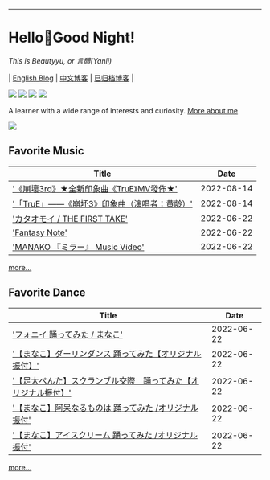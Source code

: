 ---

# Hello👋Good Night!

*This is Beautyyu, or 言醴(Yanli)*

| [English Blog](https://blog.beautyyu.one) | [中文博客](https://blog-zh.beautyyu.one) | [已归档博客](https://blogarchived.beautyyu.one) |

[![](https://camo.githubusercontent.com/db38fa14b55bc8700f7e7e120a163ddb567db899cdb9b31aa8cd69f4b53855e1/68747470733a2f2f696d672e736869656c64732e696f2f62616467652f2d456d61696c2d6332333932613f6c6f676f3d476d61696c266c6f676f436f6c6f723d7768697465267374796c653d666c61742d737175617265)](mailto://beautyyuyanli@gmail.com) [![](https://camo.githubusercontent.com/7e7d591bcb23223e983774b28272fb9436d8229eac2f58f15c4e75384849c48c/68747470733a2f2f696d672e736869656c64732e696f2f62616467652f2d4769744875622d626c61636b3f6c6f676f3d476974487562267374796c653d666c61742d737175617265)](https://github.com/beautyyuyanli) [![](https://camo.githubusercontent.com/9e318c12efb77a183c3f10ea470bdb849a1ef967d8266a04e4d6eb47fa0d2fde/68747470733a2f2f696d672e736869656c64732e696f2f62616467652f2d54656c656772616d2d3263613565303f6c6162656c436f6c6f723d666166616661266c6f676f3d54656c656772616d266c6f676f57696474683d3133267374796c653d666c61742d737175617265)](https://t.me/beautyyu) [![](https://camo.githubusercontent.com/421e5c3382eca3899066109b9dd9d2f5cd5fe381dd6fa1f69ead95b41b7652c4/68747470733a2f2f696d672e736869656c64732e696f2f62616467652f2d547769747465722d3164613166323f6c6f676f3d54776974746572266c6f676f436f6c6f723d7768697465267374796c653d666c61742d737175617265)](https://twitter.com/beautyyuyanli)

A learner with a wide range of interests and curiosity. [More about me](https://blog.beautyyu.one/profile)

![](https://github-readme-stats.vercel.app/api?username=beautyyuyanli&show_icons=true&theme=dark)

## Favorite Music

|Title|Date|
|---|---|
|['《崩壞3rd》★全新印象曲《TruE》MV發佈★'](https://www.youtube.com/watch?v=FxTxbNC0yGk)|2022-08-14|
|['「TruE」——《崩坏3》印象曲（演唱者：黄龄）'](https://www.bilibili.com/video/av514281713)|2022-08-14|
|['カタオモイ / THE FIRST TAKE'](https://www.youtube.com/watch?v=Opp9nqiN5m0)|2022-06-22|
|['Fantasy Note'](https://www.youtube.com/watch?v=x2DXE7Hj4mY)|2022-06-22|
|['MANAKO 『ミラー』 Music Video'](https://www.youtube.com/watch?v=JyN1ZeY3ngk)|2022-06-22|

[more...](https://github.com/BeautyYuYanli/beautyyuyanli/blob/master/components/music/output.md)

## Favorite Dance

|Title|Date|
|---|---|
|['フォニイ  踊ってみた / まなこ'](https://www.youtube.com/watch?v=HX2VSG55m5w)|2022-06-22|
|['【まなこ】ダーリンダンス 踊ってみた【オリジナル振付】'](https://www.youtube.com/watch?v=-1fIEB8leG0)|2022-06-22|
|['【足太ぺんた】スクランブル交際　踊ってみた【オリジナル振付】'](https://www.youtube.com/watch?v=jgzdZBzAMsU)|2022-06-22|
|['【まなこ】阿呆なるものは 踊ってみた /オリジナル振付'](https://www.youtube.com/watch?v=oqDa7DjaHJY)|2022-06-22|
|['【まなこ】アイスクリーム 踊ってみた /オリジナル振付'](https://www.youtube.com/watch?v=W5J_tz01agU)|2022-06-22|

[more...](https://github.com/BeautyYuYanli/beautyyuyanli/blob/master/components/dance/output.md)
